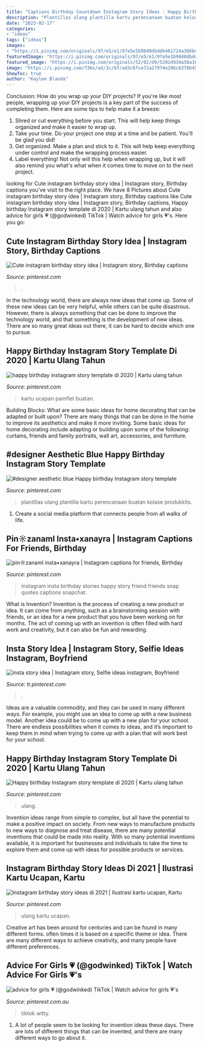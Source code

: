```yaml
---
title: "Captions Birthday Countdown Instagram Story Ideas : Happy Birthday Instagram Story Template Di 2020"
description: "Plantillas ulang plantilla kartu perencanaan buatan kolase produkkits"
date: "2023-02-17"
categories:
- "ideas"
tags: ["ideas"]
images:
- "https://i.pinimg.com/originals/97/e5/e1/97e5e1b9840dbddb461724a366be392d.jpg"
featuredImage: "https://i.pinimg.com/originals/97/e5/e1/97e5e1b9840dbddb461724a366be392d.jpg"
featured_image: "https://i.pinimg.com/originals/52/02/d9/5202d934a56a16377e1a1fcab4e19162.jpg"
image: "https://i.pinimg.com/736x/ad/3c/6f/ad3c6fce72a27974e286c6376b45ee28.jpg"
ShowToc: true
author: "Kaylee Blanda"
---
```



Conclusion: How do you wrap up your DIY projects?
If you're like most people, wrapping up your DIY projects is a key part of the success of completing them. Here are some tips to help make it a breeze:
1) Shred or cut everything before you start. This will help keep things organized and make it easier to wrap up.
2) Take your time. Do your project one step at a time and be patient. You'll be glad you did!
3) Get organized. Make a plan and stick to it. This will help keep everything under control and make the wrapping process easier.
4) Label everything! Not only will this help when wrapping up, but it will also remind you what's what when it comes time to move on to the next project.

	

		
looking for Cute instagram birthday story idea | Instagram story, Birthday captions you've visit to the right place. We have 8 Pictures about Cute instagram birthday story idea | Instagram story, Birthday captions like Cute instagram birthday story idea | Instagram story, Birthday captions, Happy birthday Instagram story template di 2020 | Kartu ulang tahun and also advice for girls 💗 (@godwinked) TikTok | Watch advice for girls 💗&#039;s. Here you go:
		
    
## Cute Instagram Birthday Story Idea | Instagram Story, Birthday Captions

<img loading=lazy src="https://i.pinimg.com/736x/71/20/5e/71205e9385ab276d50fac7937f8242cb.jpg" onerror="this.onerror=null;this.src='https://tse3.mm.bing.net/th?id=OIP.ganIORq6c3FI65oPYHxlpgHaNK&amp;pid=15.1';" alt="Cute instagram birthday story idea | Instagram story, Birthday captions">

_Source: pinterest.com_

>. 

	

In the technology world, there are always new ideas that come up. Some of these new ideas can be very helpful, while others can be quite disastrous. However, there is always something that can be done to improve the technology world, and that something is the development of new ideas. There are so many great ideas out there, it can be hard to decide which one to pursue.

    
## Happy Birthday Instagram Story Template Di 2020 | Kartu Ulang Tahun

<img loading=lazy src="https://i.pinimg.com/736x/4f/ea/d0/4fead012912f9a68e049999743b70ed8.jpg" onerror="this.onerror=null;this.src='https://tse2.mm.bing.net/th?id=OIP.nGs7r48r4bid52p4tKL1kAHaNF&amp;pid=15.1';" alt="happy birthday instagram story template di 2020 | Kartu ulang tahun">

_Source: pinterest.com_

>kartu ucapan pamflet buatan. 

	

Building Blocks: What are some basic ideas for home decorating that can be adapted or built upon?
There are many things that can be done in the home to improve its aesthetics and make it more inviting. Some basic ideas for home decorating include adapting or building upon some of the following: curtains, friends and family portraits, wall art, accessories, and furniture.

    
## #designer Aesthetic Blue Happy Birthday Instagram Story Template

<img loading=lazy src="https://i.pinimg.com/originals/52/02/d9/5202d934a56a16377e1a1fcab4e19162.jpg" onerror="this.onerror=null;this.src='https://tse1.mm.bing.net/th?id=OIP.GMcDRro8FEkYQrLrDORzJgHaNK&amp;pid=15.1';" alt="#designer aesthetic blue Happy birthday Instagram story template">

_Source: pinterest.com_

>plantillas ulang plantilla kartu perencanaan buatan kolase produkkits. 

	

1. Create a social media platform that connects people from all walks of life. 

    
## Pin☼zanaml Insta•xanayra | Instagram Captions For Friends, Birthday

<img loading=lazy src="https://i.pinimg.com/736x/ad/3c/6f/ad3c6fce72a27974e286c6376b45ee28.jpg" onerror="this.onerror=null;this.src='https://tse2.mm.bing.net/th?id=OIP.T9SeIpF6iYHjvsEd2Hv4cAHaNK&amp;pid=15.1';" alt="pin☼zanaml insta•xanayra | Instagram captions for friends, Birthday">

_Source: pinterest.com_

>instagram insta birthday stories happy story friend friends snap quotes captions snapchat. 

	

What is Invention?
Invention is the process of creating a new product or idea. It can come from anything, such as a brainstorming session with friends, or an idea for a new product that you have been working on for months. The act of coming up with an invention is often filled with hard work and creativity, but it can also be fun and rewarding.

    
## Insta Story Idea | Instagram Story, Selfie Ideas Instagram, Boyfriend

<img loading=lazy src="https://i.pinimg.com/736x/9d/91/56/9d915689c50a86da863d4e8f79e7609f.jpg" onerror="this.onerror=null;this.src='https://tse3.mm.bing.net/th?id=OIP.LdpecEdFThh4_QA1j-92XQHaNK&amp;pid=15.1';" alt="insta story idea | Instagram story, Selfie ideas instagram, Boyfriend">

_Source: tr.pinterest.com_

>. 

	

Ideas are a valuable commodity, and they can be used in many different ways. For example, you might use an idea to come up with a new business model. Another idea could be to come up with a new plan for your school. There are endless possibilities when it comes to ideas, and it’s important to keep them in mind when trying to come up with a plan that will work best for your school.

    
## Happy Birthday Instagram Story Template Di 2020 | Kartu Ulang Tahun

<img loading=lazy src="https://i.pinimg.com/originals/ac/9c/3e/ac9c3e56186fd10a44c2f743532242aa.jpg" onerror="this.onerror=null;this.src='https://tse3.mm.bing.net/th?id=OIP.BsAu4rADhLgmIoXijpzwWAHaNK&amp;pid=15.1';" alt="Happy birthday Instagram story template di 2020 | Kartu ulang tahun">

_Source: pinterest.com_

>ulang. 

	

Invention ideas range from simple to complex, but all have the potential to make a positive impact on society. From new ways to manufacture products to new ways to diagnose and treat disease, there are many potential inventions that could be made into reality. With so many potential inventions available, it is important for businesses and individuals to take the time to explore them and come up with ideas for possible products or services.

    
## Instagram Birthday Story Ideas Di 2021 | Ilustrasi Kartu Ucapan, Kartu

<img loading=lazy src="https://i.pinimg.com/originals/97/e5/e1/97e5e1b9840dbddb461724a366be392d.jpg" onerror="this.onerror=null;this.src='https://tse2.mm.bing.net/th?id=OIP.3STQjo2Qrlhy6bjmTayKAwHaNK&amp;pid=15.1';" alt="Instagram birthday story ideas di 2021 | Ilustrasi kartu ucapan, Kartu">

_Source: pinterest.com_

>ulang kartu ucapan. 

	

Creative art has been around for centuries and can be found in many different forms. often times it is based on a specific theme or idea. There are many different ways to achieve creativity, and many people have different preferences.

    
## Advice For Girls 💗 (@godwinked) TikTok | Watch Advice For Girls 💗&#039;s

<img loading=lazy src="https://i.pinimg.com/736x/de/a4/bb/dea4bb153fccaad4f58d019b3de859c6.jpg" onerror="this.onerror=null;this.src='https://tse1.mm.bing.net/th?id=OIP.Qpcp22p6Bc_csdmNLQY7RgHaNK&amp;pid=15.1';" alt="advice for girls 💗 (@godwinked) TikTok | Watch advice for girls 💗&#039;s">

_Source: pinterest.com.au_

>tiktok witty. 

	

1. A lot of people seem to be looking for invention ideas these days. There are lots of different things that can be invented, and there are many different ways to go about it. 

